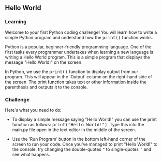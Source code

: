 <style>
code, pre {
  font-size: 0.9rem;
}
</style>

## Hello World

### Learning
Welcome to your first Python coding challenge! You will learn how to write a simple Python program and understand how the ```print()``` function works.

Python is a popular, beginner-friendly programming language. One of the first tasks every programmer undertakes when learning a new language is writing a Hello World program. This is a simple program that displays the message "Hello World!" on the screen.

In Python, we use the ```print()``` function to display output from our program. This will appear in the 'Output' column on the right-hand side of the screen. The print function takes text or other information inside the parenthesis and outputs it to the console.

### Challenge
Here's what you need to do:
- To display a simple message saying "Hello World!" you can use the print function as follows: ```print("Hello World!")```. Type this into the main.py file open in the text editor in the middle of the screen.

- Use the 'Run Program' button in the bottom left-hand corner of the screen to run your code. Once you've managed to print "Hello World!" to the console, try changing the double-quotes ```"``` to single-quotes ```'``` and see what happens.
